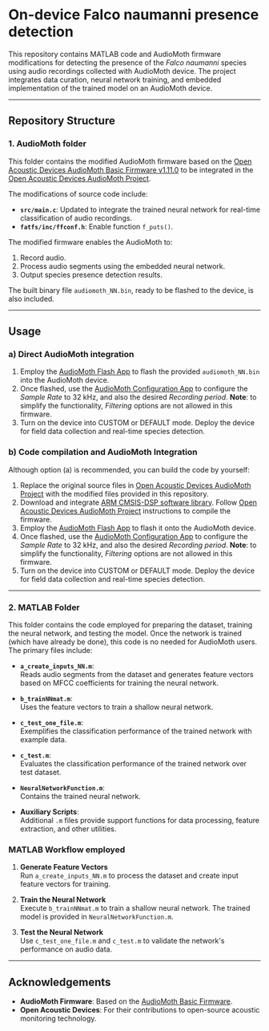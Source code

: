 # On-device Falco naumanni presence detection

This repository contains MATLAB code and AudioMoth firmware modifications for detecting the presence of the _Falco naumanni_ species using audio recordings collected with AudioMoth device. 
The project integrates data curation, neural network training, and embedded implementation of the trained model on an AudioMoth device.

---

## Repository Structure

### 1. AudioMoth folder
This folder contains the modified AudioMoth firmware based on the [Open Acoustic Devices AudioMoth Basic Firmware v1.11.0](https://github.com/OpenAcousticDevices/AudioMoth-Firmware-Basic/tree/1.11.0) to be integrated in the [Open Acoustic Devices AudioMoth Project](https://github.com/OpenAcousticDevices/AudioMoth-Project).

The modifications of source code include:
- **`src/main.c`**: Updated to integrate the trained neural network for real-time classification of audio recordings.
- **`fatfs/inc/ffconf.h`**: Enable function `f_puts()`.
  
The modified firmware enables the AudioMoth to:
1. Record audio.
2. Process audio segments using the embedded neural network.
3. Output species presence detection results.

The built binary file `audiomoth_NN.bin`, ready to be flashed to the device, is also included.

---

## Usage

### a) Direct AudioMoth integration
1. Employ the [AudioMoth Flash App](https://www.openacousticdevices.info/applications) to flash the provided `audiomoth_NN.bin` into the AudioMoth device.
2. Once flashed, use the [AudioMoth Configuration App](https://www.openacousticdevices.info/applications) to configure the *Sample Rate* to 32 kHz, and also the desired *Recording period*.
  **Note**: to simplify the functionality, *Filtering* options are not allowed in this firmware.
4. Turn on the device into CUSTOM or DEFAULT mode. Deploy the device for field data collection and real-time species detection.

   
### b) Code compilation and AudioMoth Integration
Although option (a) is recommended,  you can build the code by yourself:
1. Replace the original source files in [Open Acoustic Devices AudioMoth Project](https://github.com/OpenAcousticDevices/AudioMoth-Project) with the modified files provided in this repository.
2. Download and integrate [ARM CMSIS-DSP software library](https://github.com/ARM-software/CMSIS-DSP/). Follow [Open Acoustic Devices AudioMoth Project](https://github.com/OpenAcousticDevices/AudioMoth-Project) instructions to compile the firmware.
3. Employ the [AudioMoth Flash App](https://www.openacousticdevices.info/applications) to flash it onto the AudioMoth device.
4. Once flashed, use the [AudioMoth Configuration App](https://www.openacousticdevices.info/applications) to configure the *Sample Rate* to 32 kHz, and also the desired *Recording period*.
  **Note**: to simplify the functionality, *Filtering* options are not allowed in this firmware.
5. Turn on the device into CUSTOM or DEFAULT mode. Deploy the device for field data collection and real-time species detection.

---

### 2. MATLAB Folder
This folder contains the code employed for preparing the dataset, training the neural network, and testing the model. Once the network is trained (which have already be done), this code is no needed for AudioMoth users. The primary files include:

- **`a_create_inputs_NN.m`**:  
  Reads audio segments from the dataset and generates feature vectors based on MFCC coefficients for training the neural network.

- **`b_trainNNmat.m`**:  
  Uses the feature vectors to train a shallow neural network.

- **`c_test_one_file.m`**:  
  Exemplifies the classification performance of the trained network with example data.
  
- **`c_test.m`**:  
  Evaluates the classification performance of the trained network over test dataset.

- **`NeuralNetworkFunction.m`**:  
  Contains the trained neural network.

- **Auxiliary Scripts**:  
  Additional `.m` files provide support functions for data processing, feature extraction, and other utilities.

### MATLAB Workflow employed
1. **Generate Feature Vectors**  
   Run `a_create_inputs_NN.m` to process the dataset and create input feature vectors for training.

2. **Train the Neural Network**  
   Execute `b_trainNNmat.m` to train a shallow neural network. The trained model is provided in `NeuralNetworkFunction.m`.

3. **Test the Neural Network**  
   Use `c_test_one_file.m` and `c_test.m` to validate the network's performance on audio data.
---

## Acknowledgements
- **AudioMoth Firmware**: Based on the [AudioMoth Basic Firmware](https://github.com/OpenAcousticDevices/AudioMoth-Firmware-Basic).
- **Open Acoustic Devices**: For their contributions to open-source acoustic monitoring technology.

